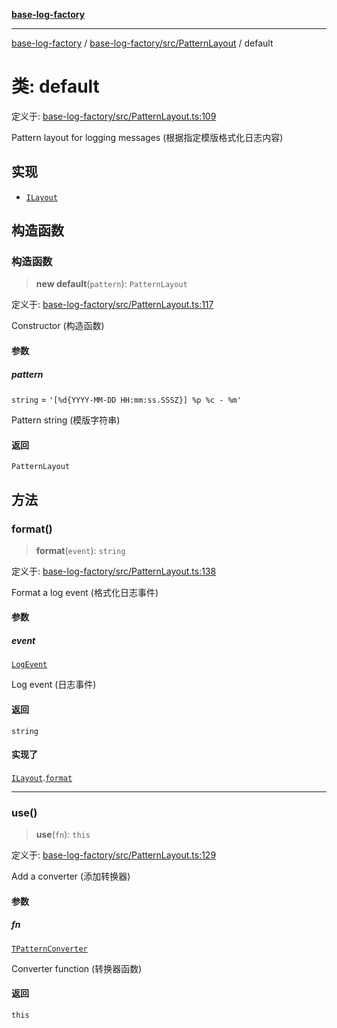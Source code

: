 [**base-log-factory**](../../../../index.md)

***

[base-log-factory](../../../../index.md) / [base-log-factory/src/PatternLayout](../index.md) / default

# 类: default

定义于: [base-log-factory/src/PatternLayout.ts:109](https://github.com/fengxinming/log-base/blob/f6c9069a5cd1f743106018a69d7fd4022e94fab6/packages/base-log-factory/src/PatternLayout.ts#L109)

Pattern layout for logging messages (根据指定模版格式化日志内容)

## 实现

- [`ILayout`](../../typings/interfaces/ILayout.md)

## 构造函数

### 构造函数

> **new default**(`pattern`): `PatternLayout`

定义于: [base-log-factory/src/PatternLayout.ts:117](https://github.com/fengxinming/log-base/blob/f6c9069a5cd1f743106018a69d7fd4022e94fab6/packages/base-log-factory/src/PatternLayout.ts#L117)

Constructor (构造函数)

#### 参数

##### pattern

`string` = `'[%d{YYYY-MM-DD HH:mm:ss.SSSZ}] %p %c - %m'`

Pattern string (模版字符串)

#### 返回

`PatternLayout`

## 方法

### format()

> **format**(`event`): `string`

定义于: [base-log-factory/src/PatternLayout.ts:138](https://github.com/fengxinming/log-base/blob/f6c9069a5cd1f743106018a69d7fd4022e94fab6/packages/base-log-factory/src/PatternLayout.ts#L138)

Format a log event (格式化日志事件)

#### 参数

##### event

[`LogEvent`](../../typings/interfaces/LogEvent.md)

Log event (日志事件)

#### 返回

`string`

#### 实现了

[`ILayout`](../../typings/interfaces/ILayout.md).[`format`](../../typings/interfaces/ILayout.md#format)

***

### use()

> **use**(`fn`): `this`

定义于: [base-log-factory/src/PatternLayout.ts:129](https://github.com/fengxinming/log-base/blob/f6c9069a5cd1f743106018a69d7fd4022e94fab6/packages/base-log-factory/src/PatternLayout.ts#L129)

Add a converter (添加转换器)

#### 参数

##### fn

[`TPatternConverter`](../../typings/type-aliases/TPatternConverter.md)

Converter function (转换器函数)

#### 返回

`this`
